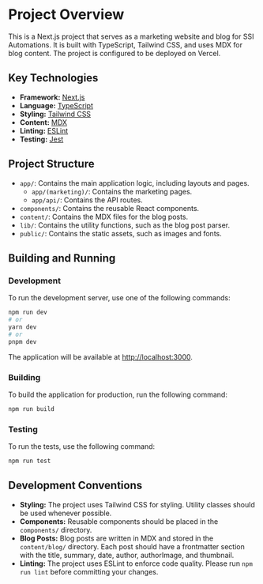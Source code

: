 # Project Overview

This is a Next.js project that serves as a marketing website and blog for SSI Automations. It is built with TypeScript, Tailwind CSS, and uses MDX for blog content. The project is configured to be deployed on Vercel.

## Key Technologies

- **Framework:** [Next.js](https://nextjs.org/)
- **Language:** [TypeScript](https://www.typescriptlang.org/)
- **Styling:** [Tailwind CSS](https://tailwindcss.com/)
- **Content:** [MDX](https://mdxjs.com/)
- **Linting:** [ESLint](https://eslint.org/)
- **Testing:** [Jest](https://jestjs.io/)

## Project Structure

- `app/`: Contains the main application logic, including layouts and pages.
  - `app/(marketing)/`: Contains the marketing pages.
  - `app/api/`: Contains the API routes.
- `components/`: Contains the reusable React components.
- `content/`: Contains the MDX files for the blog posts.
- `lib/`: Contains the utility functions, such as the blog post parser.
- `public/`: Contains the static assets, such as images and fonts.

## Building and Running

### Development

To run the development server, use one of the following commands:

```bash
npm run dev
# or
yarn dev
# or
pnpm dev
```

The application will be available at [http://localhost:3000](http://localhost:3000).

### Building

To build the application for production, run the following command:

```bash
npm run build
```

### Testing

To run the tests, use the following command:

```bash
npm run test
```

## Development Conventions

- **Styling:** The project uses Tailwind CSS for styling. Utility classes should be used whenever possible.
- **Components:** Reusable components should be placed in the `components/` directory.
- **Blog Posts:** Blog posts are written in MDX and stored in the `content/blog/` directory. Each post should have a frontmatter section with the title, summary, date, author, authorImage, and thumbnail.
- **Linting:** The project uses ESLint to enforce code quality. Please run `npm run lint` before committing your changes.

